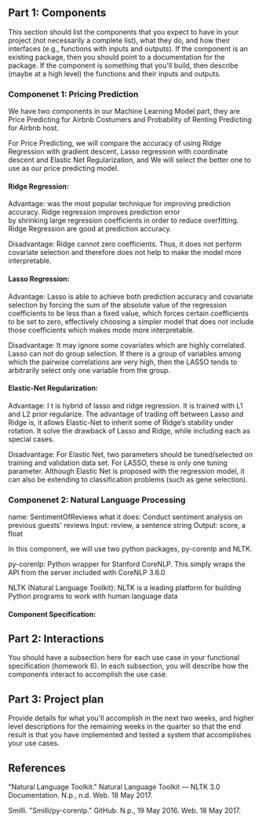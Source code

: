 ## Part 1: Components
This section should list the components that you expect to have in your project (not necessarily a complete list), what they do, and how their interfaces (e.g., functions with inputs and outputs). If the component is an existing package, then you should point to a documentation for the package. If the component is something that you'll build, then describe (maybe at a high level) the functions and their inputs and outputs.


### Componenet 1: Pricing Prediction
We have two components in our Machine Learning Model part, they are Price Predicting for Airbnb Costumers and Probability of Renting Predicting for Airbnb host. 

For Price Predicting, we will compare the accuracy of using Ridge Regression with gradient descent, Lasso regression with coordinate descent and Elastic Net Regularization, and We will select the better one to use as our price predicting model. 

#### Ridge Regression: 

Advantage:  was the most popular technique for improving prediction accuracy. Ridge regression improves prediction error by shrinking large regression coefficients in order to reduce overfitting. Ridge Regression are good at prediction accuracy. 

Disadvantage: Ridge cannot zero coefficients. Thus, it does not perform covariate selection and therefore does not help to make the model more interpretable.

#### Lasso Regression: 

Advantage: Lasso is able to achieve both prediction accuracy and covariate selection by forcing the sum of the absolute value of the regression coefficients to be less than a fixed value, which forces certain coefficients to be set to zero, effectively choosing a simpler model that does not include those coefficients which makes mode more interpretable. 

Disadvantage:  It may ignore some covariates which are highly correlated. Lasso can not do group selection. If there is a group of variables among which the pairwise correlations are very high, then the LASSO tends to arbitrarily select only one variable from the group. 

#### Elastic-Net Regularization:

Advantage: I t is hybrid of lasso and ridge regression.  It is trained with L1 and L2 prior regularize. The advantage of trading off between Lasso and Ridge is, it allows Elastic-Net to inherit some of Ridge’s stability under rotation. It solve the drawback of Lasso and Ridge, while including each as special cases. 

Disadvantage: For Elastic Net, two parameters should be tuned/selected on training and validation data set. For LASSO, these is only one tuning parameter. Although Elastic Net is proposed with the regression model, it can also be extending to classification problems (such as gene selection). 

### Componenet 2: Natural Language Processing

name: SentimentOfReviews
what it does: Conduct sentiment analysis on previous guests' reviews
Input: review, a sentence string
Output: score, a float

In this component, we will use two python packages, py-corenlp and NLTK.

py-corenlp: Python wrapper for Stanford CoreNLP. This simply wraps the API from the server included with CoreNLP 3.6.0

NLTK (Natural Language Toolkit): NLTK is a leading platform for building Python programs to work with human language data

#### Component Specification:



## Part 2: Interactions
You should have a subsection here for each use case in your functional specification (homework 6). In each subsection, you will describe how the components interact to accomplish the use case.






## Part 3: Project plan
Provide details for what you'll accomplish in the next two weeks, and higher level descriptions for the remaining weeks in the quarter so that the end result is that you have implemented and tested a system that accomplishes your use cases.


## References
"Natural Language Toolkit." Natural Language Toolkit — NLTK 3.0 Documentation. N.p., n.d. Web. 18 May 2017.

Smilli. "Smilli/py-corenlp." GitHub. N.p., 19 May 2016. Web. 18 May 2017.

